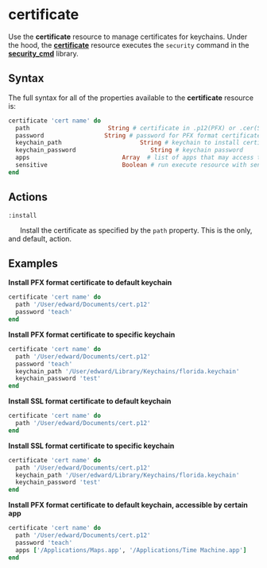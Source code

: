 certificate
=========

Use the **certificate** resource to manage certificates for keychains.
Under the hood, the [**certificate**](https://github.com/Microsoft/macos-cookbook/blob/master/resources/certificate.rb) resource executes the `security`
command in the [**security_cmd**](https://github.com/Microsoft/macos-cookbook/blob/master/libraries/security_cmd.rb) library.

Syntax
------

The full syntax for all of the properties available to the **certificate** resource
is:

```ruby
certificate 'cert name' do
  path                      String # certificate in .p12(PFX) or .cer(SSl certificate file) format. defaults to 'name' if not specified
  password                 String # password for PFX format certificate file
  keychain_path                      String # keychain to install certificate to
  keychain_password                     String # keychain password
  apps                          Array  # list of apps that may access the imported key
  sensitive                     Boolean # run execute resource with sensitive
end
```

Actions
-------

`:install`

&nbsp;&nbsp;&nbsp;&nbsp;&nbsp;&nbsp;Install the certificate as specified by
the `path` property. This is the only, and default, action.


Examples
--------

**Install PFX format certificate to default keychain**

```ruby
certificate 'cert name' do
  path '/User/edward/Documents/cert.p12'
  password 'teach'
end
```

**Install PFX format certificate to specific keychain**

```ruby
certificate 'cert name' do
  path '/User/edward/Documents/cert.p12'
  password 'teach'
  keychain_path '/User/edward/Library/Keychains/florida.keychain'
  keychain_password 'test'
end
```

**Install SSL format certificate to default keychain**

```ruby
certificate 'cert name' do
  path '/User/edward/Documents/cert.p12'
end
```

**Install SSL format certificate to specific keychain**

```ruby
certificate 'cert name' do
  path '/User/edward/Documents/cert.p12'
  keychain_path '/User/edward/Library/Keychains/florida.keychain'
  keychain_password 'test'
end
```

**Install PFX format certificate to default keychain, accessible by certain app**
```ruby
certificate 'cert name' do
  path '/User/edward/Documents/cert.p12'
  password 'teach'
  apps ['/Applications/Maps.app', '/Applications/Time Machine.app']
end
```
